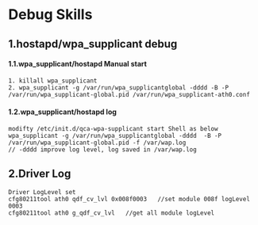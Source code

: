# Debug Skills


## 1.hostapd/wpa_supplicant debug
	
#### 1.1.wpa_supplicant/hostapd Manual start
    1. killall wpa_supplicant
    2. wpa_supplicant -g /var/run/wpa_supplicantglobal -dddd -B -P /var/run/wpa_supplicant-global.pid /var/run/wpa_supplicant-ath0.conf

#### 1.2.wpa_supplicant/hostapd log 
    modifty /etc/init.d/qca-wpa-supplicant start Shell as below
    wpa_supplicant -g /var/run/wpa_supplicantglobal -dddd  -B -P /var/run/wpa_supplicant-global.pid -f /var/wap.log
    // -dddd improve log level, log saved in /var/wap.log





## 2.Driver Log
	Driver LogLevel set
	cfg80211tool ath0 qdf_cv_lvl 0x008f0003   //set module 008f logLevel 0003
	cfg80211tool ath0 g_qdf_cv_lvl   //get all module logLevel
